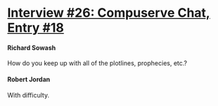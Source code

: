 # [Interview #26: Compuserve Chat, Entry #18](https://www.theoryland.com/intvmain.php?i=26#18)

#### Richard Sowash

How do you keep up with all of the plotlines, prophecies, etc.?

#### Robert Jordan

With difficulty.

